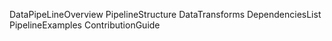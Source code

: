 DataPipeLineOverview
PipelineStructure
DataTransforms
DependenciesList
PipelineExamples
ContributionGuide
